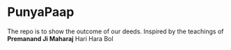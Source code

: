 # PunyaPaap
The repo is to show the outcome of our deeds.
Inspired by the teachings of <b>Premanand Ji Maharaj</b>
</b>Hari Hara Bol</b>
